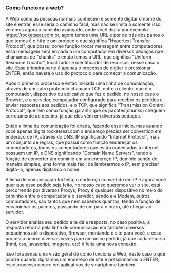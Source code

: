 ### Como funciona a web?

A Web como as pessoas normais conhecem é somente digitar o nome do site e entrar, esse seria o caminho fácil, mas não se limita a somente isso, veremos agora o caminho avançado, onde você digita por exemplo https://rocketseat.com.br, agora temos uma URL e por de trás dos panos o que temos é o http é um protocolo que significa "Hypertext Transfer Protocol", que possui como função trocar mensagem entre computadores essa mensagem será enviada a um computador em diversos pedaços que chamamos de "chunks" e então temos a URL, que significa "Uniform Resource Locator", localizador e identificador de recursos, nesse caso o site. Essa primeira parte é apenas o processo de digitar e pressionar ENTER, então haverá o uso do protocolo para começar a comunicação.

Após o primeiro processo é então iniciada uma linha de comunicação, através de um outro protocolo chamado TCP, entre o cliente, que é o computador, dispositivo ou aplicativo que fez o pedido, no nosso caso o Browser, e o servidor, computador configurado para receber os pedidos e enviar respostas aos pedidos, e o TCP, que significa "Transmission Control Protocol", que tem como função garantir que os pacotes(chunks) cheguem corretamente ao destino, já que eles vêm em diversos pedaços.

Então a linha de comunicação foi criada, fazendo esse inicio, mas quando você apenas digita rocketseat.com o endereço precisa ser convertido em endereço de IP, através do DNS. IP significando "Internet Protocol", mais um conjunto de regras, que possui como função endereçar os computadores, todos os computadores que estão conectados à internet possuem um IP, e DNS significando "Domain Name Servers", tendo a função de converter um domínio em um endereço IP, domínio sendo de maneira simples, uma forma mais fácil de lembrarmos o IP, sem precisar digita-lo, apenas digitando o nome.

A linha de comunicação foi feita, o endereço convertido em IP e agora você quer que esse pedido seja feito, no nosso caso queremos ver o site, está percorrendo por diversos Proxys, Proxy é qualquer dispositivo no meio do caminho entre o computador e o servidor, sendo ele Modem, outros computadores, são tantos que nem sabemos quantos, tendo a função de encaminhar os pacotes, passando de um para o outro, até chegar ao servidor.

O servidor analisa seu pedido e te dá a resposta, no caso positiva, a resposta retorna pela linha de comunicação em também diversos pedacinhos até o dispositivo, Browser, montando o site para você, e esse processo ocorre diversas vezes para um único pedido, já que cada recurso (html, css, javascript, imagens, etc) é feita uma nova conexão.

Isso foi apenas uma visão geral de como funciona a Web, neste caso o que ocorre quando digitamos um endereço de site e pressionamos o ENTER, esse processo ocorre em aplicativos de smartphone também.
